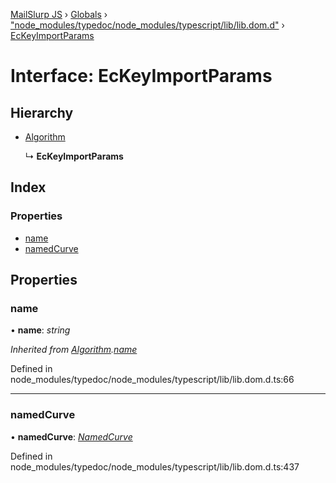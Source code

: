 [MailSlurp JS](../README.md) › [Globals](../globals.md) › ["node_modules/typedoc/node_modules/typescript/lib/lib.dom.d"](../modules/_node_modules_typedoc_node_modules_typescript_lib_lib_dom_d_.md) › [EcKeyImportParams](_node_modules_typedoc_node_modules_typescript_lib_lib_dom_d_.eckeyimportparams.md)

# Interface: EcKeyImportParams

## Hierarchy

* [Algorithm](_node_modules_typedoc_node_modules_typescript_lib_lib_dom_d_.algorithm.md)

  ↳ **EcKeyImportParams**

## Index

### Properties

* [name](_node_modules_typedoc_node_modules_typescript_lib_lib_dom_d_.eckeyimportparams.md#name)
* [namedCurve](_node_modules_typedoc_node_modules_typescript_lib_lib_dom_d_.eckeyimportparams.md#namedcurve)

## Properties

###  name

• **name**: *string*

*Inherited from [Algorithm](_node_modules_typedoc_node_modules_typescript_lib_lib_dom_d_.algorithm.md).[name](_node_modules_typedoc_node_modules_typescript_lib_lib_dom_d_.algorithm.md#name)*

Defined in node_modules/typedoc/node_modules/typescript/lib/lib.dom.d.ts:66

___

###  namedCurve

• **namedCurve**: *[NamedCurve](../modules/_node_modules_typedoc_node_modules_typescript_lib_lib_dom_d_.md#namedcurve)*

Defined in node_modules/typedoc/node_modules/typescript/lib/lib.dom.d.ts:437
